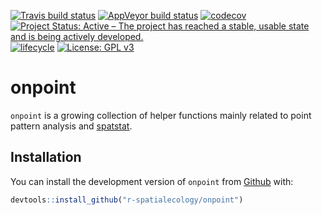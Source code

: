 
<!-- README.md is generated from README.Rmd. Please edit that file -->

[![Travis build
status](https://travis-ci.org/r-spatialecology/onpoint.svg?branch=master)](https://travis-ci.org/r-spatialecology/onpoint)
[![AppVeyor build
status](https://ci.appveyor.com/api/projects/status/github/mhesselbarth/onpoint?branch=master&svg=true)](https://ci.appveyor.com/project/mhesselbarth/onpoint)
[![codecov](https://codecov.io/gh/r-spatialecology/onpoint/branch/master/graph/badge.svg)](https://codecov.io/gh/r-spatialecology/onpoint)
[![Project Status: Active – The project has reached a stable, usable
state and is being actively
developed.](https://www.repostatus.org/badges/latest/active.svg)](https://www.repostatus.org/#active)
[![lifecycle](https://img.shields.io/badge/lifecycle-experimental-orange.svg)](https://www.tidyverse.org/lifecycle/#experimental)
[![License: GPL
v3](https://img.shields.io/badge/License-GPLv3-blue.svg)](https://www.gnu.org/licenses/gpl-3.0)

# onpoint

`onpoint` is a growing collection of helper functions mainly related to
point pattern analysis and [spatstat](http://spatstat.org/).

## Installation

You can install the development version of `onpoint` from
[Github](https://github.com/r-spatialecology/onpoint) with:

``` r
devtools::install_github("r-spatialecology/onpoint")
```
